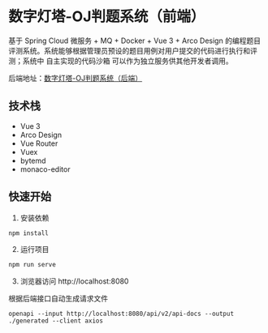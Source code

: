 # 数字灯塔-OJ判题系统（前端）

基于 Spring Cloud 微服务 + MQ + Docker + Vue 3 + Arco Design 的编程题目评测系统。系统能够根据管理员预设的题目用例对用户提交的代码进行执行和评测；系统中
自主实现的代码沙箱 可以作为独立服务供其他开发者调用。

后端地址：[数字灯塔-OJ判题系统（后端）](https://github.com/null920/light-oj-backend)

## 技术栈

* Vue 3
* Arco Design
* Vue Router
* Vuex
* bytemd
* monaco-editor

## 快速开始

1. 安装依赖

```bash
npm install
```

2. 运行项目

```bash
npm run serve
```

3. 浏览器访问 http://localhost:8080

根据后端接口自动生成请求文件

```shell
openapi --input http://localhost:8080/api/v2/api-docs --output ./generated --client axios
```
